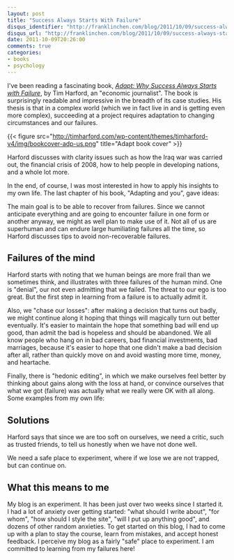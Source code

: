```yaml
---
layout: post
title: "Success Always Starts With Failure"
disqus_identifier: "http://franklinchen.com/blog/2011/10/09/success-always-starts-with-failure/"
disqus_url: "http://franklinchen.com/blog/2011/10/09/success-always-starts-with-failure/"
date: 2011-10-09T20:26:00
comments: true
categories:
- books
- psychology
---
```

I've been reading a fascinating book, [*Adapt: Why Success Always Starts with Failure*](http://timharford.com/books/adapt/), by Tim Harford, an "economic journalist". The book is surprisingly readable and impressive in the breadth of its case studies. His thesis is that in a complex world (which we in fact live in and is getting even more complex), succeeding at a project requires adaptation to changing circumstances and our failures.

{{< figure src="http://timharford.com/wp-content/themes/timharford-v4/img/bookcover-adp-us.png" title="Adapt book cover" >}}

Harford discusses with clarity issues such as how the Iraq war was carried out, the financial crisis of 2008, how to help people in developing nations, and a whole lot more.

In the end, of course, I was most interested in how to apply his insights to my own life.  The last chapter of his book, "Adapting and you", gave ideas:

<!--more-->

The main goal is to be able to recover from failures. Since we cannot anticipate everything and are going to encounter failure in one form or another anyway, we might as well plan to make use of it. Not all of us are superhuman and can endure large humiliating failures all the time, so Harford discusses tips to avoid non-recoverable failures.

## Failures of the mind

Harford starts with noting that we human beings are more frail than we sometimes think, and illustrates with three failures of the human mind. One is "denial", our not even admitting that we failed. The threat to our ego is too great. But the first step in learning from a failure is to actually admit it.

Also, we "chase our losses": after making a decision that turns out badly, we might continue along it hoping that things will magically turn out better eventually. It's easier to maintain the hope that something bad will end up good, than admit the bad is hopeless and should be abandoned. We all know people who hang on in bad careers, bad financial investments, bad marriages, because it's easier to hope that one didn't make a bad decision after all, rather than quickly move on and avoid wasting more time, money, and heartache.

Finally, there is "hedonic editing", in which we make ourselves feel better by thinking about gains along with the loss at hand, or convince ourselves that what we got (failure) was actually what we really were OK with all along. Some examples from my own life:

## Solutions

Harford says that since we are too soft on ourselves, we need a critic, such as trusted friends, to tell us honestly when we have not done well.

We need a safe place to experiment, where if we lose we are not trapped, but can continue on.

## What this means to me

My blog is an experiment. It has been just over two weeks since I started it. I had a lot of anxiety over getting started: "what should I write about", "for whom", "how should I style the site", "will I put up anything good", and dozens of other random anxieties. To get started on this blog, I had to come up with a plan to stay the course, learn from mistakes, and accept honest feedback. I perceive my blog as a fairly "safe" place to experiment. I am committed to learning from my failures here!
